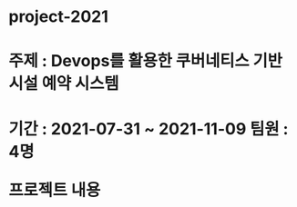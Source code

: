 # project-2021

<h1>주제 : Devops를 활용한 쿠버네티스 기반 시설 예약 시스템<h1>
 기간 : 2021-07-31 ~ 2021-11-09
 팀원 : 4명


프로젝트 내용
